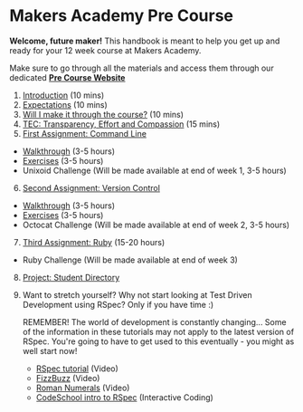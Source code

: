 # Makers Academy Pre Course

**Welcome, future maker!** This handbook is meant to help you get up and ready for your 12 week course at Makers Academy.

Make sure to go through all the materials and access them through our dedicated **[Pre Course Website](http://precourse.makersacademy.com/)**

1. [Introduction](introduction.md) (10 mins)
2. [Expectations](you.md) (10 mins)
3. [Will I make it through the course?](success.md) (10 mins)
4. [TEC: Transparency, Effort and Compassion](tec.md) (15 mins)
5. [First Assignment: Command Line](command_line.md)
  - [Walkthrough](/pills/command_line.md) (3-5 hours)
  - [Exercises](/exercises/command_line_exercises.md) (3-5 hours)
  - Unixoid Challenge (Will be made available at end of week 1, 3-5 hours) 
6. [Second Assignment: Version Control](version_control.md)
  - [Walkthrough](/pills/git.md) (3-5 hours)
  - [Exercises](/exercises/git_exercises.md) (3-5 hours)
  - Octocat Challenge (Will be made available at end of week 2, 3-5 hours) 
7. [Third Assignment: Ruby](ruby.md) (15-20 hours)
  - Ruby Challenge (Will be made available at end of week 3)
8. [Project: Student Directory](https://github.com/makersacademy/pre_course/blob/master/student_directory.md)
9. Want to stretch yourself? Why not start looking at Test Driven Development using RSpec? Only if you have time :)

    REMEMBER! The world of development is constantly changing... Some of the information in these tutorials may not apply to the     latest version of RSpec. You're going to have to get used to this eventually - you might as well start now!

    - [RSpec tutorial](https://www.youtube.com/watch?v=JhR9Ib1Ylb8&feature=relmfu) (Video)
    - [FizzBuzz](https://www.youtube.com/watch?v=CHTep2zQVAc) (Video)
    - [Roman Numerals](https://www.youtube.com/watch?v=b0A6OKHtez4) (Video)
    - [CodeSchool intro to RSpec](http://rspec.codeschool.com/levels/1) (Interactive Coding)


